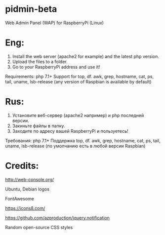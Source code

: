 # pidmin-beta
Web Admin Panel (WAP) for RaspberryPi (Linux)

# Eng:
1) Install the web server (apache2 for example) and the latest php version.
2) Upload the files to a folder.
3) Go to your RaspberryPi address and use it!

Requirements:
php 7.1+
Support for top, df. awk, grep, hostname, cat, ps, tail, uname, lsb-release (any version of Raspbian is available by default)

# Rus:
1) Установите веб-сервер (apache2 например) и php последней версии.
2) Закиньте файлы в папку.
3) Заходите по адресу вашей RaspberryPi и пользуетесь!

Требования:
php 7.1+
Поддержка top, df. awk, grep, hostname, cat, ps, tail, uname, lsb-release (по умолчанию есть в любой версии Raspbian)


# Credits:

http://web-console.org/

Ubuntu, Debian logos

FontAwesome

https://icons8.com/

https://github.com/azproduction/jquery.notification

Random open-source CSS styles

